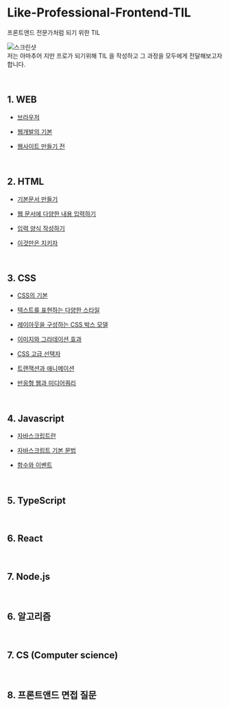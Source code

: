 # Like-Professional-Frontend-TIL

프론트앤드 전문가처럼 되기 위한 TIL

![스크린샷](https://user-images.githubusercontent.com/48710889/172058131-ff0f6eb8-3c2b-4b52-b689-a27e94280460.jpg)
<br>
저는 아마추어 지만 프로가 되기위해 TIL 을 작성하고 그 과정을 모두에게 전달해보고자 합니다.

<br>

## 1. WEB

-   [브라우저](https://github.com/realdevelope/Like-Professional-Frontend-TIL/blob/master/Web/%EB%B8%8C%EB%9D%BC%EC%9A%B0%EC%A0%80.md)

-   [웹개발의 기본](https://github.com/realdevelope/Like-Professional-Frontend-TIL/blob/master/Web/%EC%9B%B9%EA%B0%9C%EB%B0%9C%EC%9D%98_%EA%B8%B0%EB%B3%B8.md)

-   [웹사이트 만들기 전](https://github.com/realdevelope/Like-Professional-Frontend-TIL/blob/master/Web/%EC%9B%B9%EC%82%AC%EC%9D%B4%ED%8A%B8%20%EB%A7%8C%EB%93%A4%EA%B8%B0%20%EC%A0%84.md)

<br>

## 2. HTML

-   [기본문서 만들기](https://github.com/realdevelope/Like-Professional-Frontend-TIL/blob/master/HTML/%EA%B8%B0%EB%B3%B8%EB%AC%B8%EC%84%9C_%EB%A7%8C%EB%93%A4%EA%B8%B0.md)

-   [웹 문서에 다양한 내용 입력하기](https://github.com/realdevelope/Like-Professional-Frontend-TIL/blob/master/HTML/%EC%9B%B9_%EB%AC%B8%EC%84%9C%EC%97%90_%EB%8B%A4%EC%96%91%ED%95%9C_%EB%82%B4%EC%9A%A9_%EC%9E%85%EB%A0%A5%ED%95%98%EA%B8%B0.md)

-   [입력 양식 작성하기](https://github.com/realdevelope/Like-Professional-Frontend-TIL/blob/master/HTML/%EC%9E%85%EB%A0%A5_%EC%96%91%EC%8B%9D_%EC%9E%91%EC%84%B1%ED%95%98%EA%B8%B0.md)

-   [이것만은 지키자](https://github.com/realdevelope/Like-Professional-Frontend-TIL/blob/master/HTML/%EC%9D%B4%EA%B2%83%EB%A7%8C%EC%9D%80_%EC%A7%80%ED%82%A4%EC%9E%90.md)

<br>

## 3. CSS

-   [CSS의 기본](https://github.com/realdevelope/Like-Professional-Frontend-TIL/blob/master/CSS/CSS%EC%9D%98_%EA%B8%B0%EB%B3%B8.md)

-   [텍스트를 표현하는 다양한 스타일](https://github.com/kebin0613/Like-Professional-Frontend-TIL/blob/master/CSS/%ED%85%8D%EC%8A%A4%ED%8A%B8%EB%A5%BC%20%ED%91%9C%ED%98%84%ED%95%98%EB%8A%94%20%EB%8B%A4%EC%96%91%ED%95%9C%20%EC%8A%A4%ED%83%80%EC%9D%BC.md)

-   [레이아웃을 구성하는 CSS 박스 모델](https://github.com/realdevelope/Like-Professional-Frontend-TIL/blob/master/CSS/%EB%A0%88%EC%9D%B4%EC%95%84%EC%9B%83%EC%9D%84_%EA%B5%AC%EC%84%B1%ED%95%98%EB%8A%94_CSS_%EB%B0%95%EC%8A%A4_%EB%AA%A8%EB%8D%B8.md)

-   [이미지와 그라데이션 효과](https://github.com/realdevelope/Like-Professional-Frontend-TIL/blob/master/CSS/%EC%9D%B4%EB%AF%B8%EC%A7%80%EC%99%80_%EA%B7%B8%EB%9D%BC%EB%8D%B0%EC%9D%B4%EC%85%98_%ED%9A%A8%EA%B3%BC.md)

-   [CSS 고급 선택자](https://github.com/kebin0613/Like-Professional-Frontend-TIL/blob/master/CSS/CSS%20%EA%B3%A0%EA%B8%89%20%EC%84%A0%ED%83%9D%EC%9E%90.md)

-   [트랜잭션과 애니메이션](https://github.com/realdevelope/Like-Professional-Frontend-TIL/blob/master/CSS/%ED%8A%B8%EB%9E%9C%EC%A7%80%EC%85%98%EA%B3%BC_%EC%95%A0%EB%8B%88%EB%A9%94%EC%9D%B4%EC%85%98.md)

-   [반응형 웹과 미디어쿼리](https://github.com/realdevelope/Like-Professional-Frontend-TIL/blob/master/CSS/%EB%B0%98%EC%9D%91%ED%98%95_%EC%9B%B9%EA%B3%BC_%EB%AF%B8%EB%94%94%EC%96%B4%EC%BF%BC%EB%A6%AC.md)

<br>

## 4. Javascript

-   [자바스크립트란](https://github.com/realdevelope/Like-Professional-Frontend-TIL/blob/master/Javascript/%EC%9E%90%EB%B0%94%EC%8A%A4%ED%81%AC%EB%A6%BD%ED%8A%B8%EB%9E%80.md)

-   [자바스크립트 기본 문법](https://github.com/realdevelope/Like-Professional-Frontend-TIL/blob/master/Javascript/%EC%9E%90%EB%B0%94%EC%8A%A4%ED%81%AC%EB%A6%BD%ED%8A%B8_%EA%B8%B0%EB%B3%B8%EB%AC%B8%EB%B2%95.md)

-   [함수와 이벤트](https://github.com/realdevelope/Like-Professional-Frontend-TIL/blob/master/Javascript/%ED%95%A8%EC%88%98%EC%99%80_%EC%9D%B4%EB%B2%A4%ED%8A%B8.md)

<br>

## 5. TypeScript

<br>

## 6. React

<br>

## 7. Node.js

<br>

## 6. 알고리즘

<br>

## 7. CS (Computer science)

<br>

## 8. 프론트앤드 면접 질문
